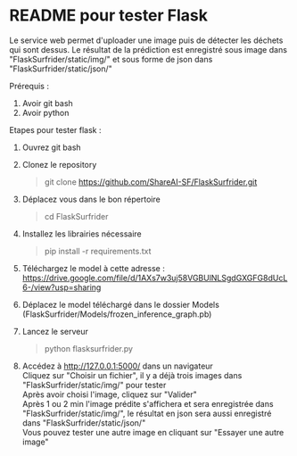 # README pour tester Flask  
Le service web permet d'uploader une image puis de détecter les déchets qui sont dessus. Le résultat de la prédiction est enregistré sous image dans "FlaskSurfrider/static/img/" et sous forme de json dans "FlaskSurfrider/static/json/"  

Prérequis :  
1) Avoir git bash  
2) Avoir python 

Etapes pour tester flask :  
1) Ouvrez git bash  
2) Clonez le repository  
	> git clone https://github.com/ShareAI-SF/FlaskSurfrider.git  
3) Déplacez vous dans le bon répertoire  
	> cd FlaskSurfrider

4) Installez les librairies nécessaire
	> pip install -r requirements.txt

5) Téléchargez le model à cette adresse : https://drive.google.com/file/d/1AXs7w3uj58VGBUlNLSgdGXGFG8dUcL6-/view?usp=sharing

6) Déplacez le model téléchargé dans le dossier Models (FlaskSurfrider/Models/frozen_inference_graph.pb)

7) Lancez le serveur  
	> python flasksurfrider.py  

8) 	Accédez à http://127.0.0.1:5000/ dans un navigateur  
	Cliquez sur "Choisir un fichier", il y a déjà trois images dans "FlaskSurfrider/static/img/" pour tester   
	Après avoir choisi l'image, cliquez sur "Valider"  
	Après 1 ou 2 min l'image prédite s'affichera et sera enregistrée dans "FlaskSurfrider/static/img/", le résultat en json sera aussi enregistré dans "FlaskSurfrider/static/json/"  
	Vous pouvez tester une autre image en cliquant sur "Essayer une autre image"  